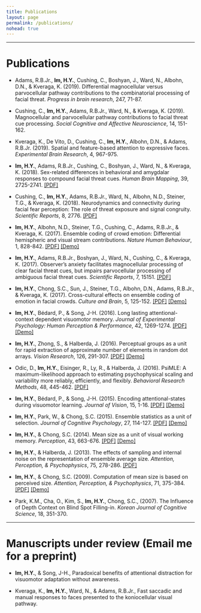 ```yaml
---
title: Publications
layout: page
permalink: /publications/
nohead: true
---
```

------
# Publications<br />

*  Adams, R.B.Jr., **Im, H.Y.**, Cushing, C., Boshyan, J., Ward, N., Albohn, D.N., & Kveraga, K. (2019). Differential magnocellular versus parvocellular pathway contributions to the combinatorial processing of facial threat. _Progress in brain research_, 247, 71-87.

* Cushing, C., **Im, H.Y.**, Adams, R.B.Jr., Ward, N., & Kveraga, K. (2019). Magnocellular and parvocellular pathway contributions to facial threat cue processing. _Social Cognitive and Affective Neuroscience_, 14, 151-162.

* Kveraga, K., De Vito, D., Cushing, C., **Im, H.Y.**, Albohn, D.N., & Adams, R.B.Jr. (2019). Spatial and feature-based attention to expressive faces. _Experimental Brain Research_, 4, 967-975.

* **Im, H.Y.**, Adams, R.B.Jr., Cushing, C., Boshyan, J., Ward, N., & Kveraga, K. (2018). Sex-related differences in behavioral and amygdalar responses to compound facial threat cues. _Human Brain Mapping_, 39, 2725-2741. [[PDF]](../Im_Hum._Brain_Mapp._2018.pdf)

* Cushing, C., **Im, H.Y.**, Adams, R.B.Jr., Ward, N., Albohn, N.D., Steiner, T.G., & Kveraga, K. (2018). Neurodynamics and connectivity during facial fear perception: The role of threat exposure and signal congruity. _Scientific Reports_, 8, 2776. [[PDF]](../Cushing_SciRep_2018.pdf)

* **Im, H.Y.**, Albohn, N.D., Steiner, T.G., Cushing, C., Adams, R.B.Jr., & Kveraga, K. (2017). Ensemble coding of crowd emotion: Differential hemispheric and visual stream contributions. _Nature Human Behaviour_, 1, 828-842. [[PDF]](../Im_etal_NHB_2017.pdf) [[Demo]](../Flash2.gif)

* **Im, H.Y.**, Adams, R.B.Jr., Boshyan, J., Ward, N., Cushing, C., & Kveraga, K. (2017). Observer’s anxiety facilitates magnocellular processing of clear facial threat cues, but impairs parvocellular processing of ambiguous facial threat cues. _Scientific Reports_, 7, 15151. [[PDF]](../Im_etal_Sci_Rep_2017.pdf)

* **Im, H.Y.**, Chong, S.C., Sun, J., Steiner, T.G., Albohn, D.N., Adams, R.B.Jr., & Kveraga, K. (2017). Cross-cultural effects on ensemble coding of emotion in facial crowds. _Culture and Brain_, 5, 125-152. [[PDF]](../Im_etal_Cult_Br_2017.pdf) [[Demo]](../Flash2.gif)

* **Im, H.Y.**, Bédard, P., & Song, J-H. (2016). Long lasting attentional-context dependent visuomotor memory. _Journal of Experimental Psychology: Human Perception & Performance_, 42, 1269-1274. [[PDF]](../Imetal_JEP_2016.pdf) [[Demo]](../Flash.gif)

* **Im, H.Y.**, Zhong, S., & Halberda, J. (2016). Perceptual groups as a unit for rapid extraction of approximate number of elements in random dot arrays. _Vision Research_, 126, 291-307. [[PDF]](../Imetal_VR_2016.pdf) [[Demo]](../dot_num.gif)

* Odic, D., **Im, H.Y.**, Eisinger, R., Ly, R., & Halberda, J. (2016). PsiMLE: A maximum-likelihood approach to estimating psychophysical scaling and variability more reliably, efficiently, and flexibly. _Behavioral Research Methods_, 48, 445-462. [[PDF]](../Odic_Behavior_Research_Methods_2015.pdf)

* **Im, H.Y.**, Bédard, P., & Song, J-H. (2015). Encoding attentional-states during visuomotor learning. _Journal of Vision_, 15, 1-16. [[PDF]](../Imetal_JOV_2015.pdf) [[Demo]](../Flash.gif)

* **Im, H.Y.**, Park, W., & Chong, S.C. (2015). Ensemble statistics as a unit of selection. _Journal of Cognitive Psychology_, 27, 114-127. [[PDF]](../Imetal_JCP_2015.pdf) [[Demo]](../meansize.gif)

* **Im, H.Y.**, & Chong, S.C. (2014). Mean size as a unit of visual working memory. _Perception_, 43, 663-676. [[PDF]](../Im_Chong_Perception_2014.pdf) [[Demo]](../meansize.gif)

* **Im, H.Y.**, & Halberda, J. (2013). The effects of sampling and internal noise on the representation of ensemble average size. _Attention, Perception, & Psychophysics_, 75, 278-286. [[PDF]](../Im_Halberda_APP_2013.pdf)

* **Im, H.Y.**, & Chong, S.C. (2009). Computation of mean size is based on perceived size. _Attention, Perception, & Psychophysics_, 71, 375-384. [[PDF]](../Im_Chong_APP_2009.pdf) [[Demo]](../ebbing.gif)

* Park, K.M., Cha, O., Kim, S., **Im, H.Y.**, Chong, S.C., (2007). The Influence of Depth Context on Blind Spot Filling-in. _Korean Journal of Cognitive Science_, 18, 351-370.

------
# Manuscripts under review (Email me for a preprint)<br />
* **Im, H.Y.**, & Song, J-H., Paradoxical benefits of attentional distraction for visuomotor adaptation without awareness.

* Kveraga, K., **Im, H.Y.**, Ward, N., & Adams, R.B.Jr., Fast saccadic and manual responses to faces presented to the koniocellular visual pathway.

